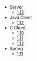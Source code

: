 - Server
  - [1.12](/release-notes/server/1.12.md)
- Java Client
  - [1.12](/release-notes/java-client/1.12.md)
- C Client
  - [1.10](/release-notes/c-client/1.10.md)
  - [1.11](/release-notes/c-client/1.11.md)
  - [1.12](/release-notes/c-client/1.12.md)
- Spring
  - [1.11](/release-notes/spring/1.11.md)

